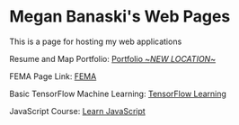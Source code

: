 # Megan Banaski's Web Pages

This is a page for hosting my web applications

Resume and Map Portfolio: [Portfolio ~*NEW LOCATION*~](https://meganbanaski.github.io/portfolio/)

FEMA Page Link: [FEMA](https://mbana641.github.io/FEMA_DST/FEMA.html)

Basic TensorFlow Machine Learning: [TensorFlow Learning](https://mbana641.github.io/basicLearning/)

JavaScript Course: [Learn JavaScript](https://mbana641.github.io/javascript_course)
